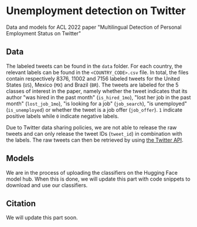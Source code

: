 # Unemployment detection on Twitter

Data and models for ACL 2022 paper "Multilingual Detection of Personal Employment Status on Twitter"

## Data

The labeled tweets can be found in the `data` folder. For each country, the relevant labels can be found in the `<COUNTRY_CODE>.csv` file. In total, the files contain respectively 8376, 11002 and 7156 labeled tweets for the United States (`US`), Mexico (`MX`) and Brazil (`BR`). The tweets are labeled for the 5 classes of interest in the paper, namely whether the tweet indicates that its author "was hired in the past month" (`is_hired_1mo`), "lost her job in the past month" (`lost_job_1mo`), "is looking for a job" (`job_search`), "is unemployed" (`is_unemployed`) or whether the tweet is a job offer (`job_offer`). `1` indicate positive labels while `0` indicate negative labels.

Due to Twitter data sharing policies, we are not able to release the raw tweets and can only release the tweet IDs (`tweet_id`) in combination with the labels. The raw tweets can then be retrieved by using [the Twitter API](https://developer.twitter.com/en/docs/twitter-api/v1/tweets/post-and-engage/api-reference/get-statuses-show-id). 

## Models

We are in the process of uploading the classifiers on the Hugging Face model hub. When this is done, we will update this part with code snippets to download and use our classifiers.

## Citation

We will update this part soon. 



